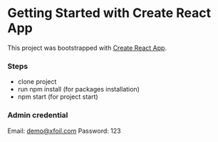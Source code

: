 # Getting Started with Create React App

This project was bootstrapped with [Create React App](https://github.com/facebook/create-react-app).


### Steps

- clone project
- run npm install (for packages installation)
- npm start (for project start)

### Admin credential
Email: demo@xfoil.com
Password: 123

